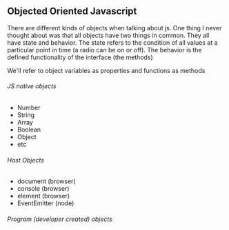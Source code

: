 ## Objected Oriented Javascript

There are different kinds of objects when talking about js. One thing I never thought about was that all objects have two things in common. They all have state and behavior. The state refers to the condition of all values at a particular point in time (a radio can be on or off). The behavior is the defined functionality of the interface (the methods)

We'll refer to object variables as properties and functions as methods


###### JS native objects

* Number
* String
* Array
* Boolean
* Object
* etc


###### Host Objects

* document (browser)
* console (browser)
* element (browser)
* EventEmitter (node)


###### Program (developer created) objects

